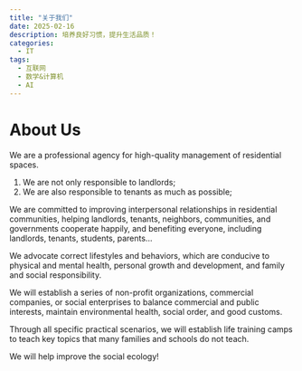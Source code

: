 ```yaml
---
title: "关于我们"
date: 2025-02-16
description: 培养良好习惯，提升生活品质！
categories:
  - IT
tags:
  - 互联网
  - 数学&计算机
  - AI
---
```


# About Us

We are a professional agency for high-quality management of residential spaces.

1. We are not only responsible to landlords;
2. We are also responsible to tenants as much as possible;

We are committed to improving interpersonal relationships in residential communities, helping landlords, tenants, neighbors, communities, and governments cooperate happily, and benefiting everyone, including landlords, tenants, students, parents...

We advocate correct lifestyles and behaviors, which are conducive to physical and mental health, personal growth and development, and family and social responsibility.

We will establish a series of non-profit organizations, commercial companies, or social enterprises to balance commercial and public interests, maintain environmental health, social order, and good customs.

Through all specific practical scenarios, we will establish life training camps to teach key topics that many families and schools do not teach.

We will help improve the social ecology!

